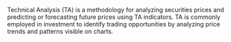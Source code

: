 Technical Analysis (TA) is a methodology for analyzing securities prices and predicting or forecasting future prices using TA indicators. TA is commonly employed in investment to identify trading opportunities by analyzing price trends and patterns visible on charts.
